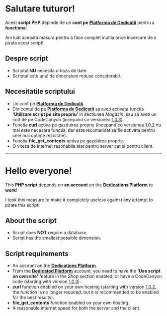 # Salutare tuturor!
Acest **script PHP** depinde de un **cont pe** [**Platforma de Dedicatii**](https://main.baxandrei.ro/dedicatii-v2/) pentru a **functiona**! 

Am luat aceasta masura pentru a face complet inutila orice incercare de a pirata acest script!

## Despre script

 - Scriptul **NU** necesita o baza de date.
 - Scriptul este unul de dimensiuni reduse considerabil.

## Necesitatile scriptului

 - Un cont pe [**Platforma de Dedicatii**](https://main.baxandrei.ro/dedicatii-v2/).
 - Din contul de pe [**Platforma de Dedicatii**](https://main.baxandrei.ro/dedicatii-v2/) sa aveti activata functia **'Utilizare script pe site propriu'** in sectiunea *Magazin*, sau sa aveti un cod de pe CodeCanyon (incepand cu versiunea [1.0.3](https://github.com/BaxAndreiRO/Script-PHP-Dedicatii/releases/tag/v1.0.3)).
 - Functia **curl** activa pe gazduirea proprie (incepand cu versiunea [1.0.2](https://github.com/BaxAndreiRO/Script-PHP-Dedicatii/releases/tag/v1.0.2) nu mai este necesara functia, dar este recomandat sa fie activata pentru cele mai optime rezultate).
 - Functia **file_get_contents** activa pe gazduirea proprie.
 - O viteza de internet rezonabila atat pentru server cat si pentru client.

___

# Hello everyone!
This **PHP script** depends on **an account** on the [**Dedications Platform**](https://main.baxandrei.ro/dedicatii-v2/) to **work**!

I took this measure to make it completely useless against any attempt to pirate this script!

## About the script

 - Script does **NOT** require a database.
 - Script has the smallest possible dimension.

## Script requirements

 - An account on the [**Dedications Platform**](https://main.baxandrei.ro/dedicatii-v2/).
 - From the [**Dedicated Platform**](https://main.baxandrei.ro/dedicatii-v2/) account, you need to have the **'Use script on own site'** feature in the *Shop* section enabled, or have a CodeCanyon code (starting with version [1.0.3](https://github.com/BaxAndreiRO/Script-PHP-Dedicatii/releases/tag/v1.0.3)).
 - **curl** function enabled on your own hosting (starting with version [1.0.2](https://github.com/BaxAndreiRO/Script-PHP-Dedicatii/releases/tag/v1.0.2), the function is no longer required, but it is recommended to be enabled for the best results).
 - **file_get_contents** function enabled on your own hosting.
 - A reasonable internet speed for both the server and the client.
